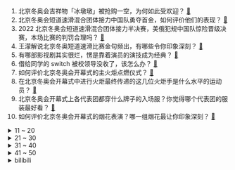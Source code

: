 1. 北京冬奥会吉祥物「冰墩墩」被抢购一空，为何如此受欢迎？ [:link:](https://www.zhihu.com/question/514717557)
2. 北京冬奥会短道速滑混合团体接力中国队勇夺首金，如何评价他们的表现？ [:link:](https://www.zhihu.com/question/514913655)
3. 2022 北京冬奥会短道速滑混合团体接力半决赛，美俄犯规中国队惊险晋级决赛，本场比赛的判罚合理吗？ [:link:](https://www.zhihu.com/question/514909733)
4. 王濛解说北京冬奥短道速滑比赛金句频出，有哪些令你印象深刻？ [:link:](https://www.zhihu.com/question/514906280)
5. 有哪部影视剧其实很烂，愣是靠着演员的演技成为经典？ [:link:](https://www.zhihu.com/question/505604984)
6. 借给同学的 switch 被校领导没收了，该怎么办？ [:link:](https://www.zhihu.com/question/367162146)
7. 如何评价北京冬奥会开幕式的主火炬点燃仪式？ [:link:](https://www.zhihu.com/question/514773566)
8. 在北京冬奥会开幕式中进行火炬最终传递的这几位火炬手是什么水平的运动员？ [:link:](https://www.zhihu.com/question/514773306)
9. 北京冬奥会开幕式上各代表团都穿什么牌子的入场服？你觉得哪个代表团的服装最好看？ [:link:](https://www.zhihu.com/question/514757670)
10. 如何评价北京冬奥会开幕式的烟花表演？哪一组烟花最让你印象深刻？ [:link:](https://www.zhihu.com/question/514754697)
<details>
<summary>11 ~ 20</summary>

11. 男朋友为什么觉得 600 块钱的衣服贵？ [:link:](https://www.zhihu.com/question/513964315)
12. 请问中国19岁青少年的平均身高现在真的比日韩高了吗？ [:link:](https://www.zhihu.com/question/509042737)
13. 早晨5:50起床，晚12:00睡，坚持到高考，合理吗？ [:link:](https://www.zhihu.com/question/514751270)
14. 2 月 5 日 22 时 13 分江苏徐州市铜山区发生 3.3 级地震，目前情况如何？ [:link:](https://www.zhihu.com/question/514923303)
15. 手机型号后面的Pro、S、T、SE、Max都是什么意思？ [:link:](https://www.zhihu.com/question/505225068)
16. 同是面粉，为何欧洲人做面包，中国人做馒头？这其中的历史发展过程是怎样的？ [:link:](https://www.zhihu.com/question/20100349)
17. 如果你的手机相册的最新的一张照片来攻击你，你会怎么做? [:link:](https://www.zhihu.com/question/513834205)
18. 初三下学期努力有用吗？ [:link:](https://www.zhihu.com/question/514146587)
19. 花开明知会谢，为什么还要开呢？ [:link:](https://www.zhihu.com/question/513704287)
20. 你拍过最好看的天空是怎么样的？ [:link:](https://www.zhihu.com/question/510309216)
</details>
<details>
<summary>21 ~ 30</summary>

21. 彭博社发布「俄罗斯入侵乌克兰」消息，随后删除并声明称「发布了错误标题」，为什么会出现这种失误？ [:link:](https://www.zhihu.com/question/514884283)
22. 过年亲戚聚餐，我随口问了表姐怀孕几周，饭后我妈就连发好几条微信骂我，到底是谁有问题？ [:link:](https://www.zhihu.com/question/514633604)
23. 《奇迹·笨小孩》评分不低，但为什么票房不算高？ [:link:](https://www.zhihu.com/question/514437578)
24. 开车回家过年，为什么有人开 800 公里没事，有人 200 公里就累倒？ [:link:](https://www.zhihu.com/question/469750082)
25. 有哪些充满爱意的温柔句子？ [:link:](https://www.zhihu.com/question/513853043)
26. 和男朋友谈了两年多，性格很互补，但一开始就不是真喜欢他，对我太好了就在一起了，很犹豫该结婚吗? [:link:](https://www.zhihu.com/question/514831617)
27. 很多人都说「电脑稍微买好一点，能多用几年」，这个说法有道理吗？ [:link:](https://www.zhihu.com/question/514105729)
28. 人来这个世界到底是为了什么呢？ [:link:](https://www.zhihu.com/question/514339839)
29. 你觉得《狙击手》拍得怎么样？ [:link:](https://www.zhihu.com/question/504249915)
30. 为什么我们年轻人越来越不爱走亲戚了？ [:link:](https://www.zhihu.com/question/444422444)
</details>
<details>
<summary>31 ~ 40</summary>

31. 还没玩过《原神》，真的好玩吗？ [:link:](https://www.zhihu.com/question/514620089)
32. 学历重要吗，我现在17岁，初中毕业就没再去上学了，没有考上高中，我现在考虑要不要回去上职校，好纠结? [:link:](https://www.zhihu.com/question/514369368)
33. 男朋友劝我把钻戒换成金戒，为了方便以后当掉会保值，怎么办？ [:link:](https://www.zhihu.com/question/514147672)
34. 该怎么忘掉一个喜欢的人? [:link:](https://www.zhihu.com/question/512342941)
35. 2022 北京冬奥会冰壶混双循环赛中国组合 5:7 不敌美国遭遇三连败，如何评价本场比赛？ [:link:](https://www.zhihu.com/question/514862945)
36. 读书到底有没有意义? [:link:](https://www.zhihu.com/question/514850970)
37. 大年初一电影观影人次比去年同期少近900万，为啥没人看电影了？电影票更贵和好作品少，哪个因素影响更大？ [:link:](https://www.zhihu.com/question/514459342)
38. 你喜欢的和喜欢你的哪个重要? [:link:](https://www.zhihu.com/question/514425013)
39. 中考失利，去一中垫底还是普通高中尖子班？ [:link:](https://www.zhihu.com/question/513609883)
40. 为什么电影《狙击手》评分高，票房低？ [:link:](https://www.zhihu.com/question/514514007)
</details>
<details>
<summary>41 ~ 50</summary>

41. 春节档评分最低的《四海》，究竟差在了哪里？ [:link:](https://www.zhihu.com/question/514584239)
42. 合适更重要还是喜欢更重要？ [:link:](https://www.zhihu.com/question/512990848)
43. 《开端》中卢笛的二次元人设成功吗？有哪些让二次元粉丝会心一笑的细节？ [:link:](https://www.zhihu.com/question/512781507)
44. 人工智能领域有哪些精妙的数学原理？ [:link:](https://www.zhihu.com/question/508649281)
45. 怎么才能快速的忘记一个爱了很深的人? [:link:](https://www.zhihu.com/question/513857158)
46. 三个人的友谊，最后发现自己被忽视，其他两人却玩的好，我应该怎么解决？ [:link:](https://www.zhihu.com/question/514291438)
47. 《英雄联盟》为什么不出怪物英雄了？ [:link:](https://www.zhihu.com/question/510135073)
48. 洗地机是智商税吗？ [:link:](https://www.zhihu.com/question/427744059)
49. 有哪些不能忘怀的速冻食品？ [:link:](https://www.zhihu.com/question/22528844)
50. 分手马上断得干干净净的都是因为不爱吗？ [:link:](https://www.zhihu.com/question/514472642)
</details><details>
<summary>bilibili</summary>

1. 【何同学】我用108天开了个灯...... [:link:](//www.bilibili.com/video/BV1244y1p7kt)
2. 【洛天依】《Time to Shine》——北京冬奥会文化节开幕式 [:link:](//www.bilibili.com/video/BV1wU4y1F7XL)
3. 《原神》剧情CM短片 [:link:](//www.bilibili.com/video/BV1xa411y71j)
4. 春节期间的叙利亚人，太难了… [:link:](//www.bilibili.com/video/BV1rT4y1k7du)
5. “大过年的，出门走走吧” [:link:](//www.bilibili.com/video/BV1h3411E7Tk)
6. 世界上只能有一个穿山甲！！！ [:link:](//www.bilibili.com/video/BV1fT4y1k7ik)
7. 停更快1年了！我们分手了？频道怎么打算？今天来和大家说说心里话... [:link:](//www.bilibili.com/video/BV1bY411t7Eg)
8. 【原神】极致光影 x 纵享丝滑 [:link:](//www.bilibili.com/video/BV1B34y127SJ)
9. 全世界都在喊退钱！ [:link:](//www.bilibili.com/video/BV1jq4y1b7Qf)
10. 大年初三，开工了！干净又卫生新的一年又开始了。 [:link:](//www.bilibili.com/video/BV13Y411L79A)
<details>
<summary>11 ~ 20</summary>

11. 酒精：抱歉，安全摄入量为0的一级（类）致癌物  【医学真相】第一集 [:link:](//www.bilibili.com/video/BV1U5411Z7VH)
12. 猪柳蛋：今天，我站着也要把钱挣了！ [:link:](//www.bilibili.com/video/BV1JZ4y1o7Rk)
13. 脸都不要了 [:link:](//www.bilibili.com/video/BV1or4y1a71j)
14. 牛 肉 汉 堡 天 花 板 [:link:](//www.bilibili.com/video/BV1bF411J7ki)
15. 我悍刀愿称你为最行 [:link:](//www.bilibili.com/video/BV16q4y1h7v7)
16. 《四海》大烂片？我从来没见过这么好看的春节档电影！ [:link:](//www.bilibili.com/video/BV1Mu411d7nF)
17. 【2022·东方华灯宴】 [:link:](//www.bilibili.com/video/BV16q4y1h7xX)
18. 【时代少年团】TNT春节太闹腾2022之《广告也精彩》 [:link:](//www.bilibili.com/video/BV1Er4y1Y7XT)
19. 扑腾扑腾地，真的太可爱了这个樱花狼灵小玩具！ [:link:](//www.bilibili.com/video/BV1NZ4y1o7C2)
20. 钟离单曲《璃月》——魔神战争时期钟离珍贵影像露出 [:link:](//www.bilibili.com/video/BV1UP4y1A7uQ)
</details>
<details>
<summary>21 ~ 30</summary>

21. 看完1月新番，乐得我当场打开了剪辑软件！【泛式】 [:link:](//www.bilibili.com/video/BV1h34y1y7NZ)
22. 动画短片:可以一直留在我的身边吗 [:link:](//www.bilibili.com/video/BV1WY411t717)
23. 我的汉婚视频，被拍成了古偶剧！见者有喜气…… [:link:](//www.bilibili.com/video/BV1k44y1p7Cw)
24. 阿姨，你买菜吗？？ [:link:](//www.bilibili.com/video/BV1c34y1171G)
25. 老师：有谁可以报个警么… [:link:](//www.bilibili.com/video/BV1sq4y1h79t)
26. 拍狙击手的时候张艺谋说了这句话让曹操觉得皮特别冷心特别暖。 [:link:](//www.bilibili.com/video/BV11q4y1F7NT)
27. 过年给家人表演一个大招 [:link:](//www.bilibili.com/video/BV1HP4y1A7qz)
28. 不愧是中国！用24节气打开冬奥开幕式 [:link:](//www.bilibili.com/video/BV1SP4y1A7Ki)
29. 美国警察：想看一闪一闪的烟花？没问题！(挥棒 [:link:](//www.bilibili.com/video/BV1cm4y1Z7Fd)
30. 原初修真伏羲生存 [:link:](//www.bilibili.com/video/BV1LL4y1s78U)
</details>
<details>
<summary>31 ~ 40</summary>

31. 冬奥会瑞典运动员试吃中国零食 [:link:](//www.bilibili.com/video/BV1cb4y177qF)
32. 9位画师联评: 不同水平的画都值多少钱?【业内点评01】 [:link:](//www.bilibili.com/video/BV1yb4y1j7UH)
33. 花滑冠军千金来了！B站新晋UP主带你来看冬奥村 [:link:](//www.bilibili.com/video/BV1c44y1H77V)
34. 过年期间的内心独白（贰） [:link:](//www.bilibili.com/video/BV1F44y1W7jr)
35. 極 人 合 体 ！坏了，他们好像真会包饺子？ [:link:](//www.bilibili.com/video/BV1RR4y1j7QK)
36. 胆 大 包 天！小伙竟跑到警局蹭吃蹭喝？！ [:link:](//www.bilibili.com/video/BV1Pr4y1Y7yR)
37. 日本记者成冰墩墩铁粉，狂买6个直播时兴奋展示 [:link:](//www.bilibili.com/video/BV1YS4y1y7iX)
38. 我真的快被这个记者笑死了，羽生结弦大有可能是跟着冰墩墩跑了吧【羽生结弦】 [:link:](//www.bilibili.com/video/BV1eS4y157Gg)
39. 尽管遭受过许多恶意，仍将善良留给每一个人。他总是这样谦逊有礼，又不失温度。 [:link:](//www.bilibili.com/video/BV1wT4y1C7Us)
40. 现实版“超级风火轮”，贾芳芳超高难度蹦床惊呆所有选手， [:link:](//www.bilibili.com/video/BV153411E7xv)
</details>
<details>
<summary>41 ~ 50</summary>

41. 生活很累，猫猫受罪！ [:link:](//www.bilibili.com/video/BV1c44y1W7Di)
42. 这是我们曾经拥有的国足 [:link:](//www.bilibili.com/video/BV1Xb4y1E7oP)
43. 村里来了北京记者... [:link:](//www.bilibili.com/video/BV1XS4y157y3)
44. 由于长的实在太可爱，每次遇到游客和科考人员都会被rua的竖琴海豹宝宝 [:link:](//www.bilibili.com/video/BV1b34y1y7wd)
45. 《当代男生过年现状》 [:link:](//www.bilibili.com/video/BV18L4y1s7tV)
46. 他俩好像知道自己很可爱！！！ [:link:](//www.bilibili.com/video/BV1sq4y1b77m)
47. 纽约警察：开心点，来看新年鞭炮了（上膛 [:link:](//www.bilibili.com/video/BV1qL411F7Gs)
48. 【亮记生物鉴定】网络热传生物鉴定37 [:link:](//www.bilibili.com/video/BV1eY411t7MJ)
49. 只有高中生才懂的奇葩题目！ [:link:](//www.bilibili.com/video/BV1g44y1W7C2)
50. 胡军不放过“雷公”的任何一个表演细节！ [:link:](//www.bilibili.com/video/BV1iF411H7ub)
</details>
<details>
<summary>51 ~ 60</summary>

51. 自从做了UP主，警察，诈骗犯，黑产都关注了我 [:link:](//www.bilibili.com/video/BV1ZR4y1T71H)
52. 致敬！院士放弃专利让救命药一盒仅290元 [:link:](//www.bilibili.com/video/BV1G3411E7QW)
53. 一款看似粗陋却预言了16年后未来的游戏 [:link:](//www.bilibili.com/video/BV1n5411f7kt)
54. 给德国室友做了一大桌年夜饭，他大受震撼！ [:link:](//www.bilibili.com/video/BV1pq4y1h7zN)
55. 2月1日，黑龙江东宁。哥俩给奶奶拜年，哥哥祝福词甩的硬声音大磕的响，弟弟当场崩溃大哭。 [:link:](//www.bilibili.com/video/BV1Hr4y1h7ta)
56. 2022我的世界拜年纪 [:link:](//www.bilibili.com/video/BV1kq4y1F7Uh)
57. 撒贝宁嘴不再瓢 “传递宁宁，奥运必赢” [:link:](//www.bilibili.com/video/BV1kR4y1j7pK)
58. 被 选 中 的 小 学 生 [:link:](//www.bilibili.com/video/BV1mY411t74s)
59. 【独家视频】习主席的一天 [:link:](//www.bilibili.com/video/BV1Nu411977X)
60. 程序员看用户使用她设计的产品是怎样的体验？ [:link:](//www.bilibili.com/video/BV115411Z7UA)
</details>
<details>
<summary>61 ~ 70</summary>

61. “央视化妆真的好神奇！她主持体育频道时是一张小家碧玉脸，主持春晚就变成了国泰民安脸！” [:link:](//www.bilibili.com/video/BV15a41127zm)
62. 年度大剧之《开泼》 [:link:](//www.bilibili.com/video/BV1z44y1p7pv)
63. “我”《一个听不懂人话的理发师》 [:link:](//www.bilibili.com/video/BV1BL4y1W76T)
64. ⚡️误食人间烟火⚡️ [:link:](//www.bilibili.com/video/BV16u411R7et)
65. 这号不是班主任？？？？ [:link:](//www.bilibili.com/video/BV1Fb4y1J7Xy)
66. 【孟庆旸】三登春晚  次次领舞 [:link:](//www.bilibili.com/video/BV1n34y1y791)
67. 爱了！北京冬奥会的神仙纪念品，强烈要求申遗！ [:link:](//www.bilibili.com/video/BV1xm4y1o78V)
68. 听说欧美疫情没日本控制的好是因为…… [:link:](//www.bilibili.com/video/BV1KR4y1M7G7)
69. 《 她 控 了 我 五 秒 》 [:link:](//www.bilibili.com/video/BV1HT4y1C7w3)
70. 怕狗狗被鞭炮吓到的小朋友 [:link:](//www.bilibili.com/video/BV1GS4y157GY)
</details>
<details>
<summary>71 ~ 80</summary>

71. 当你能随意变成「任意方块」!! [:link:](//www.bilibili.com/video/BV16S4y1k7HE)
72. 纳粹赢得二战，美国成为傀儡。黑色极权镇压世界，如今你我皆是牛马！ [:link:](//www.bilibili.com/video/BV1Ar4y1Y7ig)
73. 【有何不可】最废话版本！ [:link:](//www.bilibili.com/video/BV1Jq4y1h7tX)
74. 所以，我不爱坐长途汽车 [:link:](//www.bilibili.com/video/BV17L4y1s77W)
75. 《国足现状》 [:link:](//www.bilibili.com/video/BV165411Z7bR)
76. 蟹王又来了，全网最大面包蟹，吃一个钳子就饱了 [:link:](//www.bilibili.com/video/BV16Z4y1d7LG)
77. 【医学博士】2招教你搞定腰痛 I 新年养腰计划 [:link:](//www.bilibili.com/video/BV1Mu41197AH)
78. 谁能抵抗得住冰墩墩呢？ [:link:](//www.bilibili.com/video/BV1xY411t7Bn)
79. 怂怂的小猫咪是这样的，被人碰一下就会投降 [:link:](//www.bilibili.com/video/BV1KT4y1C7aE)
80. 你以为藏狐眼睛小？其实他也可以亮得像灯泡。 [:link:](//www.bilibili.com/video/BV1kS4y1V7Rc)
</details>
<details>
<summary>81 ~ 90</summary>

81. 男子为了吃到带硬币的饺子，竟然使用扫雷仪，网友：你是不是玩不起 [:link:](//www.bilibili.com/video/BV17a41127m6)
82. 原神那些刻进DNA里无法超越的名场面！ [:link:](//www.bilibili.com/video/BV1Fr4y1Y7xn)
83. 当你拜年时rickroll了亲戚家小孩 [:link:](//www.bilibili.com/video/BV1Ga41127z9)
84. 卧槽卧槽！！难怪解说破音了好几次！ [:link:](//www.bilibili.com/video/BV1va411273D)
85. 《坐飞机千万别手欠碰了这个地方》 [:link:](//www.bilibili.com/video/BV1Um4y1o7vy)
86. 我的世界，但是所有矿物都变成了宝箱！ [:link:](//www.bilibili.com/video/BV1U44y1p7mN)
87. 亲测实锤招财猫，快转走吧，祝大家新年发大财 [:link:](//www.bilibili.com/video/BV1L34y1y7wz)
88. 盘点影视剧十大有钱人！这才是真豪横！！！ [:link:](//www.bilibili.com/video/BV1wS4y157nK)
89. 如果许嵩来唱《开端》主题曲 [:link:](//www.bilibili.com/video/BV1e3411E73a)
90. “因为太可爱 所以忘了长腿了” [:link:](//www.bilibili.com/video/BV12F411n7Y1)
</details>
<details>
<summary>91 ~ 100</summary>

91. 16岁的表妹面对亲戚vs20多岁的你面对亲戚 [:link:](//www.bilibili.com/video/BV1634y127s1)
92. 看不懂算我输，全网最清晰解读！一口气看懂美国政坛大戏《纸牌屋》1+2季 [:link:](//www.bilibili.com/video/BV1Ru41117Vn)
93. 《我 在 人 间 凑 数 的 那 些 年》 [:link:](//www.bilibili.com/video/BV1sY411t78J)
94. 优 美 的 国 足 话 [:link:](//www.bilibili.com/video/BV1yR4y1j771)
95. 【老番茄】大傻子福尔摩斯 [:link:](//www.bilibili.com/video/BV1xF411H7tw)
96. 这是不是你和男盆友一起睡觉时的样子 [:link:](//www.bilibili.com/video/BV11F411H7bW)
97. 当代大学生返乡现状 [:link:](//www.bilibili.com/video/BV1KS4y157En)
98. 猫和老鼠大家都看过吧，深挖里面的细节就会发现…… [:link:](//www.bilibili.com/video/BV1Ku411d7Uq)
99. 【苏星河】iPhone上最重要的软件，在用的人却寥寥无几？ [:link:](//www.bilibili.com/video/BV1e5411Z7w1)
100. 因为村民想当太空人，我给了他最喜欢的三角杀 [:link:](//www.bilibili.com/video/BV1eq4y1F7Xf)
</details></details>